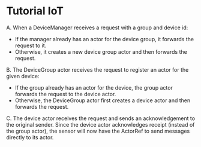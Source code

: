 # Tutorial IoT
A. When a DeviceManager receives a request with a group and device id:
  * If the manager already has an actor for the device group, it forwards the request to it.
  * Otherwise, it creates a new device group actor and then forwards the request.
    
B. The DeviceGroup actor receives the request to register an actor for the given device:
  * If the group already has an actor for the device, the group actor forwards the request to the device actor.
  * Otherwise, the DeviceGroup actor first creates a device actor and then forwards the request.  
  
C. The device actor receives the request and sends an acknowledgement to the original sender. Since the device actor acknowledges receipt (instead of the group actor), the sensor will now have the ActorRef to send messages directly to its actor.